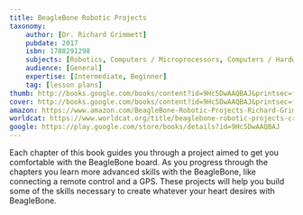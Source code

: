 ```yaml
---
title: BeagleBone Robotic Projects
taxonomy:
	author: [Dr. Richard Grimmett]
	pubdate: 2017
	isbn: 1788291298
	subjects: [Robotics, Computers / Microprocessors, Computers / Hardware / Mainframes & Minicomputers, Computers / Hardware / Peripherals]
	audience: [General]
	expertise: [Intermediate, Beginner]
	tag: [lesson plans]
thumb: http://books.google.com/books/content?id=9Hc5DwAAQBAJ&printsec=frontcover&img=1&zoom=2&edge=curl&imgtk=AFLRE718e5xecj5eVKaLPmDrXCnNNJc1VkjLsfhfKNKwOgivxpT8xDztMLF29GYkC1EHA563uWVtTNMGe7YwfVd_UAGNTlpApYxjOalXX1nm1VWk_fu1gj7uXfyZO-vQrn-Bqv-pmFLh&source=gbs_api
cover: http://books.google.com/books/content?id=9Hc5DwAAQBAJ&printsec=frontcover&img=1&zoom=6&edge=curl&imgtk=AFLRE71Ya2_MNfmj6HD1K8Rf0OClmiNcrEsvu1mS34__B4I_aDhaLicH_pny177UDbwUrD6UzWpoSItZtIp11o3Z_fcBCUcSpr9ZFs0pDxohiCJglAlIpcuLaNWYfH9O8FZCggCQajLi&source=gbs_api
amazon: https://www.amazon.com/BeagleBone-Robotic-Projects-Richard-Grimmett/dp/1783559322/ref=sr_1_2?keywords=BeagleBone+Robotic+Projects.&qid=1570650412&sr=8-2
worldcat: https://www.worldcat.org/title/beaglebone-robotic-projects-create-complex-and-exciting-robotic-projects-with-the-beaglebone-blue/oclc/990752523&referer=brief_results
google: https://play.google.com/store/books/details?id=9Hc5DwAAQBAJ
---
```

Each chapter of this book guides you through a project aimed to get you comfortable with the BeagleBone board.  As you progress through the chapters you learn more advanced skills with the BeagleBone, like connecting a remote control and a GPS.  These projects will help you build some of the skills necessary to create whatever your heart desires with BeagleBone.
